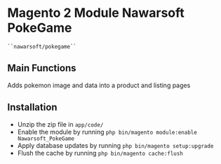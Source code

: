 # Magento 2 Module Nawarsoft PokeGame

    ``nawarsoft/pokegame``

## Main Functions
Adds pokemon image and data into a product and listing pages 

## Installation
- Unzip the zip file in `app/code/`
- Enable the module by running `php bin/magento module:enable Nawarsoft_PokeGame`
- Apply database updates by running `php bin/magento setup:upgrade`
- Flush the cache by running `php bin/magento cache:flush`



